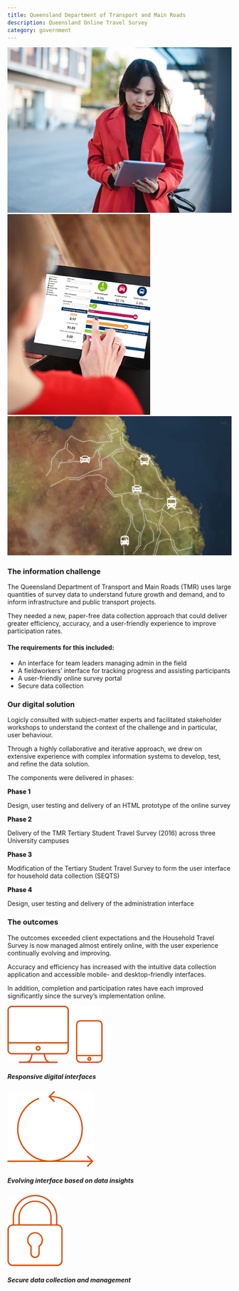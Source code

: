 ```yaml
---
title: Queensland Department of Transport and Main Roads
description: Queensland Online Travel Survey
category: government
---
```

<div class="grid grid-cols-12">

<div class="col-span-12 project-images">
  <div class="grid grid-cols-12">
    <div class="col-span-12">
      <img src="/Projects/Images/5_Queensland_Department_of_Transport_and_Main_Roads/Queensland-Department-of-Transport-and-Main-Roads-woman-on-ipad.jpg" />
    </div>
    <div class="col-span-4">
      <img class="project-image-secondrow" src="/Projects/Images/5_Queensland_Department_of_Transport_and_Main_Roads/Queensland-Department-of-Transport-and-Main-Roads-ipad-screen.jpg" />
    </div>
    <div class="col-span-8">
      <img class="project-image-secondrow" src="/Projects/Images/5_Queensland_Department_of_Transport_and_Main_Roads/Queensland-Department-of-Transport-and-Main-Roads-map.jpg" />
    </div>
  </div>
</div>


<div class="col-span-12 lg:col-span-9 project-text lg:order-last">
<div>
<div class="project-text-h4">

### The information challenge
The Queensland Department of Transport and Main Roads (TMR) uses large quantities of survey data to understand future growth and demand, and to inform infrastructure and public transport projects.

They needed a new, paper-free data collection approach that could deliver greater efficiency, accuracy, and a user-friendly experience to improve participation rates.

#### The requirements for this included:
<div class="project-text-list">
  <ul>
    <li>An interface for team leaders managing admin in the field</li>
    <li>A fieldworkers’ interface for tracking progress and assisting participants</li>
    <li>A user-friendly online survey portal</li>
    <li>Secure data collection</li>
  </ul>
</div>

### Our digital solution
Logicly consulted with subject-matter experts and facilitated stakeholder workshops to understand the context of the challenge and in particular, user behaviour.

Through a highly collaborative and iterative approach, we drew on extensive experience with complex information systems to develop, test, and refine the data solution.

The components were delivered in phases:

<span style="font-weight:800">Phase 1</span>

Design, user testing and delivery of an HTML prototype of the online survey

<span style="font-weight:800">Phase 2</span>

Delivery of the TMR Tertiary Student Travel Survey (2016) across three University campuses

<span style="font-weight:800">Phase 3</span>

Modification of the Tertiary Student Travel Survey to form the user interface for household data collection (SEQTS)

<span style="font-weight:800">Phase 4</span>

Design, user testing and delivery of the administration interface


### The outcomes
The outcomes exceeded client expectations and the Household Travel Survey is now managed almost entirely online, with the user experience continually evolving and improving.

Accuracy and efficiency has increased with the intuitive data collection application and accessible mobile- and desktop-friendly interfaces.

In addition, completion and participation rates have each improved significantly since the survey’s implementation online.

</div>
</div>
</div>


<div class="col-span-12 lg:col-span-3 icons-sidebar">
<div>
<img src="/Projects/Icons/5_Queensland_Department_of_Transport_and_Main_Roads/Responsive_digital_interfaces.svg" />

##### Responsive digital interfaces
</div>

<div>
<img src="/Projects/Icons/5_Queensland_Department_of_Transport_and_Main_Roads/Evolving_interface_based_on_data_insights.svg" />

##### Evolving interface based on data insights
</div>

<div class="icons-sidebar-last">
<img src="/Projects/Icons/5_Queensland_Department_of_Transport_and_Main_Roads/Secure_data_collection_and_management.svg" />

##### Secure data collection and management
</div>
</div>

</div>
